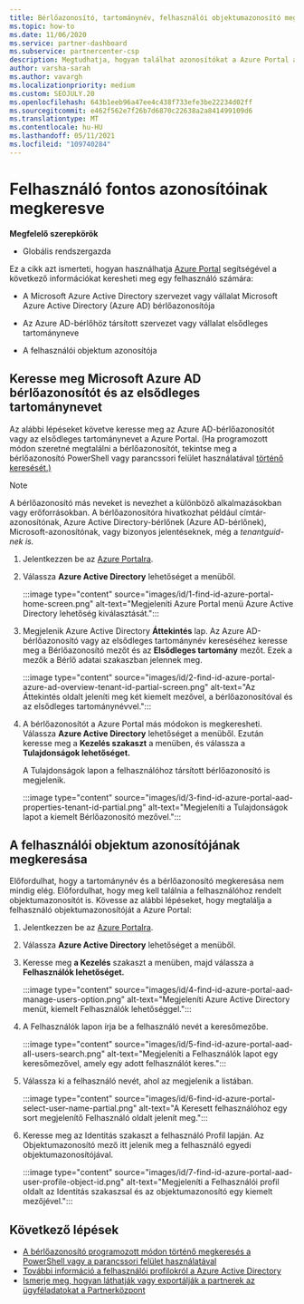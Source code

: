 ```yaml
---
title: Bérlőazonosító, tartománynév, felhasználói objektumazonosító megkeresása
ms.topic: how-to
ms.date: 11/06/2020
ms.service: partner-dashboard
ms.subservice: partnercenter-csp
description: Megtudhatja, hogyan találhat azonosítókat a Azure Portal a szervezet Azure AD-bérlőazonosítóját, tartománynevét vagy adott felhasználói objektumazonosítóját. Egyes feladatoknak szüksége van erre az információra.
author: varsha-sarah
ms.author: vavargh
ms.localizationpriority: medium
ms.custom: SEOJULY.20
ms.openlocfilehash: 643b1eeb96a47ee4c438f733efe3be22234d02ff
ms.sourcegitcommit: e462f562e7f26b7d6870c22638a2a841499109d6
ms.translationtype: MT
ms.contentlocale: hu-HU
ms.lasthandoff: 05/11/2021
ms.locfileid: "109740284"
---
```

# <a name="locate-important-ids-for-a-user"></a>Felhasználó fontos azonosítóinak megkeresve

**Megfelelő szerepkörök**

- Globális rendszergazda

Ez a cikk azt ismerteti, hogyan használhatja [Azure Portal](https://portal.azure.com/) segítségével a következő információkat keresheti meg egy felhasználó számára:

- A Microsoft Azure Active Directory szervezet vagy vállalat Microsoft Azure Active Directory (Azure AD) bérlőazonosítója

- Az Azure AD-bérlőhöz társított szervezet vagy vállalat elsődleges tartományneve

- A felhasználói objektum azonosítója

## <a name="find-the-microsoft-azure-ad-tenant-id-and-primary-domain-name"></a>Keresse meg Microsoft Azure AD bérlőazonosítót és az elsődleges tartománynevet

Az alábbi lépéseket követve keresse meg az Azure AD-bérlőazonosítót vagy az elsődleges tartománynevet a Azure Portal. (Ha programozott módon szeretné megtalálni a bérlőazonosítót, tekintse meg a bérlőazonosító PowerShell vagy parancssori felület használatával [történő keresését.)](/azure/active-directory/fundamentals/active-directory-how-to-find-tenant#find-tenant-id-with-powershell)

> [!NOTE]
> A bérlőazonosító más neveket is nevezhet a különböző alkalmazásokban vagy erőforrásokban. A bérlőazonosítóra hivatkozhat például címtár-azonosítónak, Azure Active Directory-bérlőnek (Azure AD-bérlőnek), Microsoft-azonosítónak, vagy bizonyos jelentéseknek, még a *tenantguid-nek is.*

1. Jelentkezzen be az [Azure Portalra](https://portal.azure.com/).

2. Válassza **Azure Active Directory** lehetőséget a menüből.

   :::image type="content" source="images/id/1-find-id-azure-portal-home-screen.png" alt-text="Megjeleníti Azure Portal menü Azure Active Directory lehetőség kiválasztását.":::

3. Megjelenik Azure Active Directory **Áttekintés** lap. Az Azure AD-bérlőazonosító vagy az elsődleges  tartománynév kereséséhez keresse meg a Bérlőazonosító mezőt és az **Elsődleges tartomány** mezőt. Ezek a mezők a Bérlő adatai szakaszban jelennek meg.

   :::image type="content" source="images/id/2-find-id-azure-portal-azure-ad-overview-tenant-id-partial-screen.png" alt-text="Az Áttekintés oldalt jeleníti meg két kiemelt mezővel, a bérlőazonosítóval és az elsődleges tartománynévvel.":::

4. A bérlőazonosítót a Azure Portal más módokon is megkeresheti. Válassza **Azure Active Directory** lehetőséget a menüből. Ezután keresse meg a **Kezelés szakaszt** a menüben, és válassza a **Tulajdonságok lehetőséget.**

   A Tulajdonságok lapon a felhasználóhoz társított bérlőazonosító is megjelenik.

   :::image type="content" source="images/id/3-find-id-azure-portal-aad-properties-tenant-id-partial.png" alt-text="Megjeleníti a Tulajdonságok lapot a kiemelt Bérlőazonosító mezővel.":::

## <a name="find-the-user-object-id"></a>A felhasználói objektum azonosítójának megkeresása

Előfordulhat, hogy a tartománynév és a bérlőazonosító megkeresása nem mindig elég. Előfordulhat, hogy meg kell találnia a felhasználóhoz rendelt objektumazonosítót is. Kövesse az alábbi lépéseket, hogy megtalálja a felhasználó objektumazonosítóját a Azure Portal:

1. Jelentkezzen be az [Azure Portalra](https://portal.azure.com/).

2. Válassza **Azure Active Directory** lehetőséget a menüből.

3. Keresse meg **a Kezelés** szakaszt a menüben, majd válassza a **Felhasználók lehetőséget.**

      :::image type="content" source="images/id/4-find-id-azure-portal-aad-manage-users-option.png" alt-text="Megjeleníti Azure Active Directory menüt, kiemelt Felhasználók lehetőséggel.":::

4. A Felhasználók lapon írja be a felhasználó nevét a keresőmezőbe.

      :::image type="content" source="images/id/5-find-id-azure-portal-aad-all-users-search.png" alt-text="Megjeleníti a Felhasználók lapot egy keresőmezővel, amely egy adott felhasználót keres.":::

5. Válassza ki a felhasználó nevét, ahol az megjelenik a listában.  

      :::image type="content" source="images/id/6-find-id-azure-portal-select-user-name-partial.png" alt-text="A Keresett felhasználóhoz egy sort megjelenítő Felhasználó oldalt jelenít meg.":::

6. Keresse meg az Identitás szakaszt a felhasználó Profil lapján. Az Objektumazonosító mező itt jelenik meg a felhasználó egyedi objektumazonosítójával.

      :::image type="content" source="images/id/7-find-id-azure-portal-aad-user-profile-object-id.png" alt-text="Megjeleníti a Felhasználói profil oldalt az Identitás szakaszsal és az objektumazonosító egy kiemelt mezőjével.":::

## <a name="next-steps"></a>Következő lépések

- [A bérlőazonosító programozott módon történő megkeresés a PowerShell vagy a parancssori felület használatával](/azure/active-directory/fundamentals/active-directory-how-to-find-tenant)
- [További információ a felhasználói profilokról a Azure Active Directory](/azure/active-directory/fundamentals/active-directory-users-profile-azure-portal)
- [Ismerje meg, hogyan láthatják vagy exportálják a partnerek az ügyféladatokat a Partnerközpont](see-your-customer-list.md)

